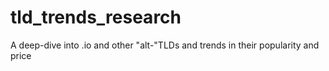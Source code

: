 # tld_trends_research
A deep-dive into .io and other "alt-"TLDs and trends in their popularity and price
